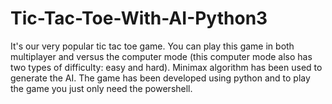 # Tic-Tac-Toe-With-AI-Python3
It's our very popular tic tac toe game. You can play this game in both multiplayer and versus the computer mode (this computer mode also has two types of difficulty: easy and hard). Minimax algorithm has been used to generate the AI. The game has been developed using python and to play the game you just only need the powershell.

